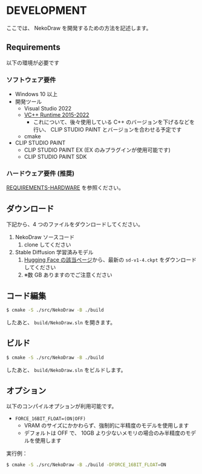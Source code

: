 # DEVELOPMENT

ここでは、 NekoDraw を開発するための方法を記述します。

## Requirements

以下の環境が必要です

### ソフトウェア要件

- Windows 10 以上
- 開発ツール
  - Visual Studio 2022
  - [VC++ Runtime 2015-2022](https://docs.microsoft.com/ja-jp/cpp/windows/latest-supported-vc-redist?view=msvc-170#visual-studio-2015-2017-2019-and-2022)
    - これについて、後々使用している C++ のバージョンを下げるなどを行い、 CLIP STUDIO PAINT とバージョンを合わせる予定です
  - cmake
- CLIP STUDIO PAINT
  - CLIP STUDIO PAINT EX (EX のみプラグインが使用可能です)
  - CLIP STUDIO PAINT SDK

### ハードウェア要件 (推奨)

[REQUIREMENTS-HARDWARE](./REQUIREMENTS-HARDWARE.md) を参照ください。

## ダウンロード

下記から、4 つのファイルをダウンロードしてください。

1. NekoDraw ソースコード
   1. clone してください
2. Stable Diffusion 学習済みモデル
   1. [Hugging Face の該当ページ](https://huggingface.co/CompVis/stable-diffusion-v-1-4-original)から、最新の `sd-v1-4.ckpt` をダウンロードしてください
   2. ※数 GB ありますのでご注意ください

## コード編集

```bash
$ cmake -S ./src/NekoDraw -B ./build
```

したあと、 `build/NekoDraw.sln` を開きます。

## ビルド

```bash
$ cmake -S ./src/NekoDraw -B ./build
```

したあと、 `build/NekoDraw.sln` をビルドします。

## オプション

以下のコンパイルオプションが利用可能です。

- `FORCE_16BIT_FLOAT=(ON|OFF)`
  - VRAM のサイズにかかわらず、強制的に半精度のモデルを使用します
  - デフォルトは OFF で、 10GB より少ないメモリの場合のみ半精度のモデルを使用します

実行例：

```bash
$ cmake -S ./src/NekoDraw -B ./build -DFORCE_16BIT_FLOAT=ON
```
